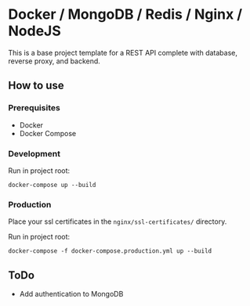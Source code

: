 # Docker / MongoDB / Redis / Nginx / NodeJS

This is a base project template for a REST API complete with database, reverse proxy, and backend.

## How to use

### Prerequisites

* Docker
* Docker Compose

### Development

Run in project root:
```
docker-compose up --build
```

### Production

Place your ssl certificates in the ```nginx/ssl-certificates/``` directory.

Run in project root:
```
docker-compose -f docker-compose.production.yml up --build
```

## ToDo

* Add authentication to MongoDB
